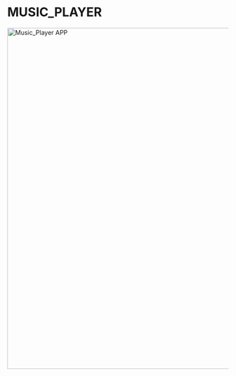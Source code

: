 # MUSIC_PLAYER



<img width="778" alt="Music_Player APP" src="https://user-images.githubusercontent.com/97832770/187047610-9df3e68e-61d8-40f2-815a-a7badaeee9de.png">
